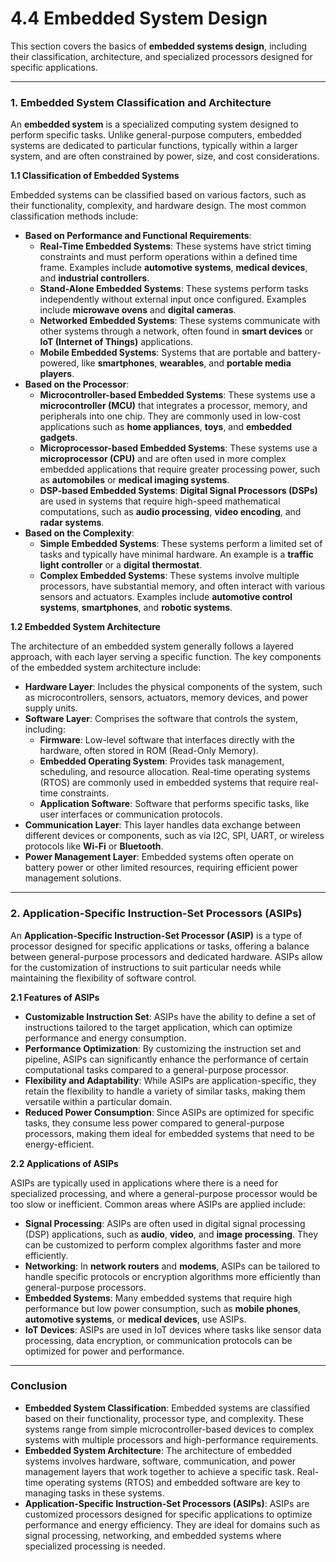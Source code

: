 # 4.4 Embedded System Design

This section covers the basics of **embedded systems design**, including their classification, architecture, and specialized processors designed for specific applications.

***

### **1. Embedded System Classification and Architecture**

An **embedded system** is a specialized computing system designed to perform specific tasks. Unlike general-purpose computers, embedded systems are dedicated to particular functions, typically within a larger system, and are often constrained by power, size, and cost considerations.

**1.1 Classification of Embedded Systems**

Embedded systems can be classified based on various factors, such as their functionality, complexity, and hardware design. The most common classification methods include:

* **Based on Performance and Functional Requirements**:
  * **Real-Time Embedded Systems**: These systems have strict timing constraints and must perform operations within a defined time frame. Examples include **automotive systems**, **medical devices**, and **industrial controllers**.
  * **Stand-Alone Embedded Systems**: These systems perform tasks independently without external input once configured. Examples include **microwave ovens** and **digital cameras**.
  * **Networked Embedded Systems**: These systems communicate with other systems through a network, often found in **smart devices** or **IoT (Internet of Things)** applications.
  * **Mobile Embedded Systems**: Systems that are portable and battery-powered, like **smartphones**, **wearables**, and **portable media players**.
* **Based on the Processor**:
  * **Microcontroller-based Embedded Systems**: These systems use a **microcontroller (MCU)** that integrates a processor, memory, and peripherals into one chip. They are commonly used in low-cost applications such as **home appliances**, **toys**, and **embedded gadgets**.
  * **Microprocessor-based Embedded Systems**: These systems use a **microprocessor (CPU)** and are often used in more complex embedded applications that require greater processing power, such as **automobiles** or **medical imaging systems**.
  * **DSP-based Embedded Systems**: **Digital Signal Processors (DSPs)** are used in systems that require high-speed mathematical computations, such as **audio processing**, **video encoding**, and **radar systems**.
* **Based on the Complexity**:
  * **Simple Embedded Systems**: These systems perform a limited set of tasks and typically have minimal hardware. An example is a **traffic light controller** or a **digital thermostat**.
  * **Complex Embedded Systems**: These systems involve multiple processors, have substantial memory, and often interact with various sensors and actuators. Examples include **automotive control systems**, **smartphones**, and **robotic systems**.

**1.2 Embedded System Architecture**

The architecture of an embedded system generally follows a layered approach, with each layer serving a specific function. The key components of the embedded system architecture include:

* **Hardware Layer**: Includes the physical components of the system, such as microcontrollers, sensors, actuators, memory devices, and power supply units.
* **Software Layer**: Comprises the software that controls the system, including:
  * **Firmware**: Low-level software that interfaces directly with the hardware, often stored in ROM (Read-Only Memory).
  * **Embedded Operating System**: Provides task management, scheduling, and resource allocation. Real-time operating systems (RTOS) are commonly used in embedded systems that require real-time constraints.
  * **Application Software**: Software that performs specific tasks, like user interfaces or communication protocols.
* **Communication Layer**: This layer handles data exchange between different devices or components, such as via I2C, SPI, UART, or wireless protocols like **Wi-Fi** or **Bluetooth**.
* **Power Management Layer**: Embedded systems often operate on battery power or other limited resources, requiring efficient power management solutions.

***

### **2. Application-Specific Instruction-Set Processors (ASIPs)**

An **Application-Specific Instruction-Set Processor (ASIP)** is a type of processor designed for specific applications or tasks, offering a balance between general-purpose processors and dedicated hardware. ASIPs allow for the customization of instructions to suit particular needs while maintaining the flexibility of software control.

**2.1 Features of ASIPs**

* **Customizable Instruction Set**: ASIPs have the ability to define a set of instructions tailored to the target application, which can optimize performance and energy consumption.
* **Performance Optimization**: By customizing the instruction set and pipeline, ASIPs can significantly enhance the performance of certain computational tasks compared to a general-purpose processor.
* **Flexibility and Adaptability**: While ASIPs are application-specific, they retain the flexibility to handle a variety of similar tasks, making them versatile within a particular domain.
* **Reduced Power Consumption**: Since ASIPs are optimized for specific tasks, they consume less power compared to general-purpose processors, making them ideal for embedded systems that need to be energy-efficient.

**2.2 Applications of ASIPs**

ASIPs are typically used in applications where there is a need for specialized processing, and where a general-purpose processor would be too slow or inefficient. Common areas where ASIPs are applied include:

* **Signal Processing**: ASIPs are often used in digital signal processing (DSP) applications, such as **audio**, **video**, and **image processing**. They can be customized to perform complex algorithms faster and more efficiently.
* **Networking**: In **network routers** and **modems**, ASIPs can be tailored to handle specific protocols or encryption algorithms more efficiently than general-purpose processors.
* **Embedded Systems**: Many embedded systems that require high performance but low power consumption, such as **mobile phones**, **automotive systems**, or **medical devices**, use ASIPs.
* **IoT Devices**: ASIPs are used in IoT devices where tasks like sensor data processing, data encryption, or communication protocols can be optimized for power and performance.

***

### Conclusion

* **Embedded System Classification**: Embedded systems are classified based on their functionality, processor type, and complexity. These systems range from simple microcontroller-based devices to complex systems with multiple processors and high-performance requirements.
* **Embedded System Architecture**: The architecture of embedded systems involves hardware, software, communication, and power management layers that work together to achieve a specific task. Real-time operating systems (RTOS) and embedded software are key to managing tasks in these systems.
* **Application-Specific Instruction-Set Processors (ASIPs)**: ASIPs are customized processors designed for specific applications to optimize performance and energy efficiency. They are ideal for domains such as signal processing, networking, and embedded systems where specialized processing is needed.
